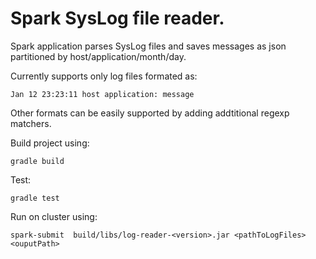 # Spark SysLog file reader.

Spark application parses SysLog files and saves messages as json partitioned by host/application/month/day.

Currently supports only log files formated as:

 ```Jan 12 23:23:11 host application: message```

Other formats can be easily supported by adding addtitional regexp matchers.


Build project using:

`gradle build`

Test:

`gradle test`

Run on cluster using:

`spark-submit  build/libs/log-reader-<version>.jar <pathToLogFiles> <ouputPath>`

